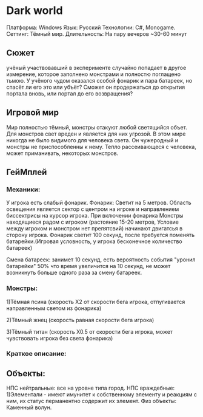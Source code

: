 # Dark world
Платформа: Windows
Язык: Русский
Технологии: C#, Monogame.
Сеттинг: Тёмный мир.
Длительность: На пару вечеров ~30-60 минут
## Сюжет
учёный участвовавший в эксперименте случайно попадает в другое измерение, которое заполнено монстрами и полностю поглащено тьмою. У учёного чудом оказался ссобой фонарик и пара батареек, но спасёт ли его это или убъёт? Сможет он продержаться до открытия портала вновь, или портал до его возвращения?
## Игровой мир
Мир полностью тёмный, монстры отакуют любой светящийся объет. Для монстров свет вреден и является для них угрозой. В этом мире никогда не было видимого для человека света. Он чужеродный и монстры не приспособленны к нему. Тепло рассеивающеся с человека, может приманивать, некоторых монстров.
## ГейМплей
### Механики:
У игрока есть слабый фонарик.
Фонарик: Светит на 5 метров.
Область освещения является сектор с центром на игроке и направлением биссектрисы на курсор игрока.
При включении фонарика Монстры находящиеся радом с игроком (растояние 15-20 метров, Условие между игроком и монстром нет препятсвий) начинают двигатсья в сторону игрока. 
Фонарик светит 100 секунд, после требуется поменять батарейки.(Игровая условность, у игрока бесконечное количество батареек)

Смена батареек: занимет 10 секунд, есть вероятность события "уронил батарейки" 50% что время увеличится на 10 секунд, не может возникнуть больше одного раза за смену батареек.

### Монстры:
1)Тёмная псина (скорость Х2 от скорости бега игрока, отпугивается направленным светом из фонарика)

2)Тёмный жнец (скорость равная скорости бега игрока)

3)Тёмный титан (скорость Х0.5 от скорости бега игрока, может чувствовать игрока без света фонарика)
### Краткое описание:


## Объекты:
НПС нейтральные: все на уровне типа город.
НПС враждебные:
      1)Элементали - имеют имунитет к собственному элементу и реакциям с ним, их статус перманентно содержит их элемент.
Физ объекты: Каменный волун.
